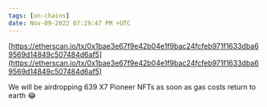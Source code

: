```yaml
---
tags: [on-chains]
date: Nov-09-2022 07:19:47 PM +UTC
---
```


[https://etherscan.io/tx/0x1bae3e67f9e42b04e1f9bac24fcfeb971f1633dba69569d14849c507484d6af5](https://etherscan.io/tx/0x1bae3e67f9e42b04e1f9bac24fcfeb971f1633dba69569d14849c507484d6af5)

We will be airdropping 639 X7 Pioneer NFTs as soon as gas costs return to earth 😂
